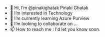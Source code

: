 - 👋 Hi, I’m @pinakighatak Pinaki Ghatak
- 👀 I’m interested in Technology
- 🌱 I’m currently learning Azure Purview
- 💞️ I’m looking to collaborate on ...
- 📫 How to reach me : I'd let you know soon.

<!---
pinakighatak/pinakighatak is a ✨ special ✨ repository because its `README.md` (this file) appears on your GitHub profile.
You can click the Preview link to take a look at your changes.
--->
